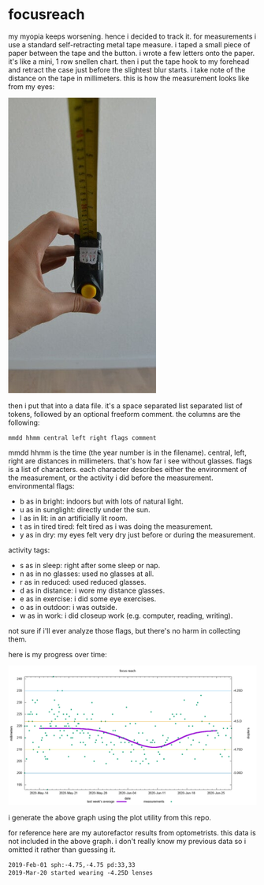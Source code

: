 # focusreach

my myopia keeps worsening.
hence i decided to track it.
for measurements i use a standard self-retracting metal tape measure.
i taped a small piece of paper between the tape and the button.
i wrote a few letters onto the paper.
it's like a mini, 1 row snellen chart.
then i put the tape hook to my forehead
and retract the case just before the slightest blur starts.
i take note of the distance on the tape in millimeters.
this is how the measurement looks like from my eyes:

![measuring the focus reach](measure.jpg)

then i put that into a data file.
it's a space separated list separated list of tokens,
followed by an optional freeform comment.
the columns are the following:

```
mmdd hhmm central left right flags comment
```

mmdd hhmm is the time (the year number is in the filename).
central, left, right are distances in millimeters.
that's how far i see without glasses.
flags is a list of characters.
each character describes either the environment of the measurement,
or the activity i did before the measurement.
environmental flags:

- b as in bright: indoors but with lots of natural light.
- u as in sunglight: directly under the sun.
- l as in lit: in an artificially lit room.
- t as in tired tired: felt tired as i was doing the measurement.
- y as in dry: my eyes felt very dry just before or during the measurement.

activity tags:

- s as in sleep: right after some sleep or nap.
- n as in no glasses: used no glasses at all.
- r as in reduced: used reduced glasses.
- d as in distance: i wore my distance glasses.
- e as in exercise: i did some eye exercises.
- o as in outdoor: i was outside.
- w as in work: i did closeup work (e.g. computer, reading, writing).

not sure if i'll ever analyze those flags,
but there's no harm in collecting them.

here is my progress over time:

![graph of the data](plot.png)

i generate the above graph using the plot utility from this repo.

for reference here are my autorefactor results from optometrists.
this data is not included in the above graph.
i don't really know my previous data so i omitted it rather than guessing it.

```
2019-Feb-01 sph:-4.75,-4.75 pd:33,33
2019-Mar-20 started wearing -4.25D lenses
```
